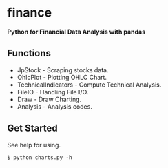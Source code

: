 finance
=======

**Python for Financial Data Analysis with pandas**

Functions
---------

* JpStock - Scraping stocks data.
* OhlcPlot - Plotting OHLC Chart.
* TechnicalIndicators - Compute Technical Analysis.
* FileIO - Handling File I/O.
* Draw - Draw Charting.
* Analysis - Analysis codes.

Get Started
-----------

See help for using.

``` html
$ python charts.py -h
```

